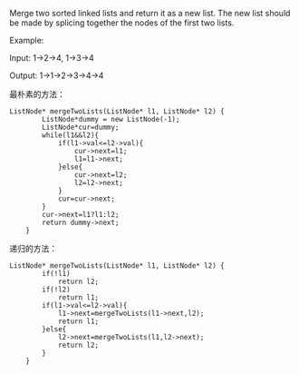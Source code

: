 Merge two sorted linked lists and return it as a new list. The new list should be made by splicing together the nodes of the first two lists.

Example: 


  Input: 1->2->4, 1->3->4 
  
  Output: 1->1->2->3->4->4


最朴素的方法：

```
ListNode* mergeTwoLists(ListNode* l1, ListNode* l2) {
        ListNode*dummy = new ListNode(-1);
        ListNode*cur=dummy;
        while(l1&&l2){
            if(l1->val<=l2->val){
                cur->next=l1;
                l1=l1->next;
            }else{
                cur->next=l2;
                l2=l2->next;
            }
            cur=cur->next;
        }
        cur->next=l1?l1:l2;
        return dummy->next;                
    }
```

递归的方法：

```
ListNode* mergeTwoLists(ListNode* l1, ListNode* l2) {
        if(!l1)
            return l2;
        if(!l2)
            return l1;
        if(l1->val<=l2->val){
            l1->next=mergeTwoLists(l1->next,l2);
            return l1;
        }else{
            l2->next=mergeTwoLists(l1,l2->next);
            return l2;
        }
    }
```
